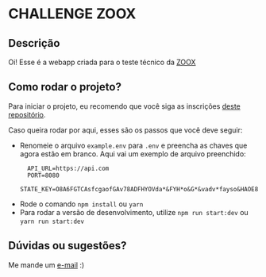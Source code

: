 # CHALLENGE ZOOX

## Descrição
Oi! Esse é a webapp criada para o teste técnico da [ZOOX](https://zooxsmart.com/en/)

## Como rodar o projeto?
Para iniciar o projeto, eu recomendo que você siga as inscrições [deste repositório](https://github.com/wricke/challenge-zoox-workspace).
    
  Caso queira rodar por aqui, esses são os passos que você deve seguir:

  - Renomeie o arquivo `example.env` para `.env` e preencha as chaves que agora estão em branco. Aqui vai um exemplo de arquivo preenchido:
    ```
      API_URL=https://api.com
      PORT=8080
      STATE_KEY=O8A6FGTCAsfcgaofGAv78ADFHYOVda*&FYH*o&G*&vadv*fayso&HAOE87vYA*&hfvo*afh
    ```
  - Rode o comando `npm install` ou `yarn`
  - Para rodar a versão de desenvolvimento, utilize `npm run start:dev` ou `yarn run start:dev`

## Dúvidas ou sugestões?
Me mande um [e-mail](mailto:wrickee@gmail.com) :)

